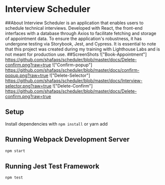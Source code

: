 # Interview Scheduler
##About
Interview Scheduler is an application that enables users to schedule technical interviews. Developed with React, the front-end interfaces with a database through Axios to facilitate fetching and storage of appointment data. To ensure the application's robustness, it has undergone testing via Storybook, Jest, and Cypress. It is essential to note that this project was created during my training with Lighthouse Labs and is not meant for production use.
##ScreenShots
!["Book-Appointment"] https://github.com/shafaqs/scheduler/blob/master/docs/Delete-confirm.png?raw=true
!["Confirm-popup"] https://github.com/shafaqs/scheduler/blob/master/docs/confirm-popup.png?raw=true
!["Delete-Selector"] https://github.com/shafaqs/scheduler/blob/master/docs/Interview-selector.png?raw=true
!["Delete-Confirm"] https://github.com/shafaqs/scheduler/blob/master/docs/Delete-confirm.png?raw=true

## Setup

Install dependencies with `npm install` or yarn add

## Running Webpack Development Server

```sh
npm start
```

## Running Jest Test Framework

```sh
npm test
```
